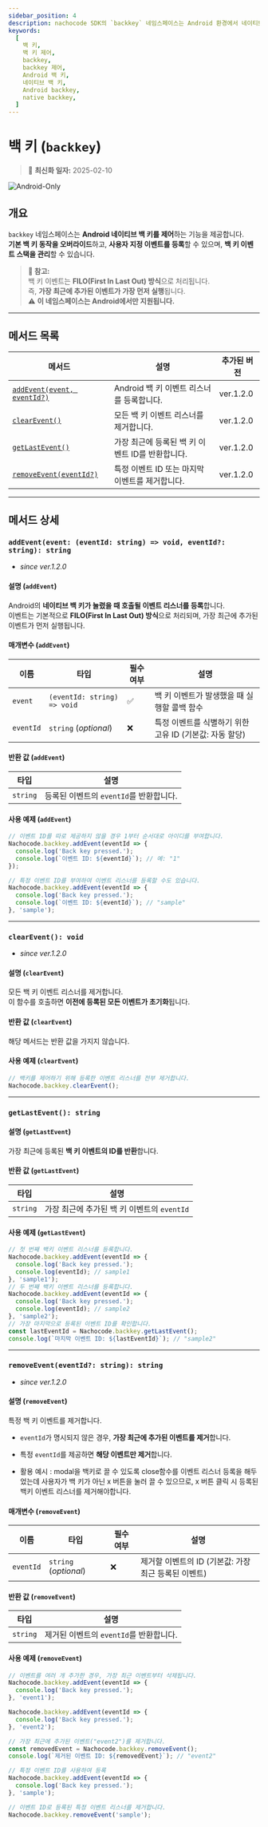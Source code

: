 ```yaml
---
sidebar_position: 4
description: nachocode SDK의 `backkey` 네임스페이스는 Android 환경에서 네이티브 백 키 이벤트를 사용자 정의하고 관리할 수 있는 기능을 제공합니다.
keywords:
  [
    백 키,
    백 키 제어,
    backkey,
    backkey 제어,
    Android 백 키,
    네이티브 백 키,
    Android backkey,
    native backkey,
  ]
---
```


# 백 키 (`backkey`)

> 🔔 **최신화 일자:** 2025-02-10

![Android-Only](https://img.shields.io/badge/Android_only-gray?logo=android)

## **개요**

`backkey` 네임스페이스는 **Android 네이티브 백 키를 제어**하는 기능을 제공합니다.  
**기본 백 키 동작을 오버라이드**하고, **사용자 지정 이벤트를 등록**할 수 있으며, **백 키 이벤트 스택을 관리**할 수 있습니다.

> **📢 참고:**  
> 백 키 이벤트는 **FILO(First In Last Out) 방식**으로 처리됩니다.  
> 즉, **가장 최근에 추가된 이벤트가 가장 먼저 실행**됩니다.  
> ⚠️ **이 네임스페이스는 Android에서만 지원됩니다.**

---

## **메서드 목록**

| 메서드                                                                                   | 설명                                             | 추가된 버전 |
| ---------------------------------------------------------------------------------------- | ------------------------------------------------ | ----------- |
| [`addEvent(event, eventId?)`](#addeventevent-eventid-string--void-eventid-string-string) | Android 백 키 이벤트 리스너를 등록합니다.        | ver.1.2.0   |
| [`clearEvent()`](#clearevent-void)                                                       | 모든 백 키 이벤트 리스너를 제거합니다.           | ver.1.2.0   |
| [`getLastEvent()`](#getlastevent-string)                                                 | 가장 최근에 등록된 백 키 이벤트 ID를 반환합니다. | ver.1.2.0   |
| [`removeEvent(eventId?)`](#removeeventeventid-string-string)                             | 특정 이벤트 ID 또는 마지막 이벤트를 제거합니다.  | ver.1.2.0   |

---

## 메서드 상세

### **`addEvent(event: (eventId: string) => void, eventId?: string): string`**

- _since ver.1.2.0_

#### 설명 (`addEvent`)

Android의 **네이티브 백 키가 눌렸을 때 호출될 이벤트 리스너를 등록**합니다.  
이벤트는 기본적으로 **FILO(First In Last Out) 방식**으로 처리되며, 가장 최근에 추가된 이벤트가 먼저 실행됩니다.

#### 매개변수 (`addEvent`)

| 이름      | 타입                        | 필수 여부 | 설명                                                    |
| --------- | --------------------------- | --------- | ------------------------------------------------------- |
| `event`   | `(eventId: string) => void` | ✅        | 백 키 이벤트가 발생했을 때 실행할 콜백 함수             |
| `eventId` | `string` (_optional_)       | ❌        | 특정 이벤트를 식별하기 위한 고유 ID (기본값: 자동 할당) |

#### 반환 값 (`addEvent`)

| 타입     | 설명                                    |
| -------- | --------------------------------------- |
| `string` | 등록된 이벤트의 `eventId`를 반환합니다. |

#### 사용 예제 (`addEvent`)

```javascript
// 이벤트 ID를 따로 제공하지 않을 경우 1부터 순서대로 아이디를 부여합니다.
Nachocode.backkey.addEvent(eventId => {
  console.log('Back key pressed.');
  console.log(`이벤트 ID: ${eventId}`); // 예: "1"
});
```

```javascript
// 특정 이벤트 ID를 부여하여 이벤트 리스너를 등록할 수도 있습니다.
Nachocode.backkey.addEvent(eventId => {
  console.log('Back key pressed.');
  console.log(`이벤트 ID: ${eventId}`); // "sample"
}, 'sample');
```

---

### **`clearEvent(): void`**

- _since ver.1.2.0_

#### 설명 (`clearEvent`)

모든 백 키 이벤트 리스너를 제거합니다.  
이 함수를 호출하면 **이전에 등록된 모든 이벤트가 초기화**됩니다.

#### 반환 값 (`clearEvent`)

해당 메서드는 반환 값을 가지지 않습니다.

#### 사용 예제 (`clearEvent`)

```javascript
// 백키를 제어하기 위해 등록한 이벤트 리스너를 전부 제거합니다.
Nachocode.backkey.clearEvent();
```

---

### **`getLastEvent(): string`**

#### 설명 (`getLastEvent`)

가장 최근에 등록된 **백 키 이벤트의 ID를 반환**합니다.

#### 반환 값 (`getLastEvent`)

| 타입     | 설명                                        |
| -------- | ------------------------------------------- |
| `string` | 가장 최근에 추가된 백 키 이벤트의 `eventId` |

#### 사용 예제 (`getLastEvent`)

```javascript
// 첫 번째 백키 이벤트 리스너를 등록합니다.
Nachocode.backkey.addEvent(eventId => {
  console.log('Back key pressed.');
  console.log(eventId); // sample1
}, 'sample1');
// 두 번째 백키 이벤트 리스너를 등록합니다.
Nachocode.backkey.addEvent(eventId => {
  console.log('Back key pressed.');
  console.log(eventId); // sample2
}, 'sample2');
// 가장 마지막으로 등록된 이벤트 ID를 확인합니다.
const lastEventId = Nachocode.backkey.getLastEvent();
console.log(`마지막 이벤트 ID: ${lastEventId}`); // "sample2"
```

---

### **`removeEvent(eventId?: string): string`**

- _since ver.1.2.0_

#### 설명 (`removeEvent`)

특정 백 키 이벤트를 제거합니다.

- `eventId`가 명시되지 않은 경우, **가장 최근에 추가된 이벤트를 제거**합니다.
- 특정 `eventId`를 제공하면 **해당 이벤트만 제거**합니다.

- 활용 예시 : modal을 백키로 끌 수 있도록 close함수를 이벤트 리스너 등록을 해두었는데 사용자가 백 키가 아닌 x 버튼을 눌러 끌 수 있으므로, x 버튼 클릭 시 등록된 백키 이벤트 리스너를 제거해야합니다.

#### 매개변수 (`removeEvent`)

| 이름      | 타입                  | 필수 여부 | 설명                                                 |
| --------- | --------------------- | --------- | ---------------------------------------------------- |
| `eventId` | `string` (_optional_) | ❌        | 제거할 이벤트의 ID (기본값: 가장 최근 등록된 이벤트) |

#### 반환 값 (`removeEvent`)

| 타입     | 설명                                    |
| -------- | --------------------------------------- |
| `string` | 제거된 이벤트의 `eventId`를 반환합니다. |

#### 사용 예제 (`removeEvent`)

```javascript
// 이벤트를 여러 개 추가한 경우, 가장 최근 이벤트부터 삭제됩니다.
Nachocode.backkey.addEvent(eventId => {
  console.log('Back key pressed.');
}, 'event1');

Nachocode.backkey.addEvent(eventId => {
  console.log('Back key pressed.');
}, 'event2');

// 가장 최근에 추가된 이벤트("event2")를 제거합니다.
const removedEvent = Nachocode.backkey.removeEvent();
console.log(`제거된 이벤트 ID: ${removedEvent}`); // "event2"
```

```javascript
// 특정 이벤트 ID를 사용하여 등록
Nachocode.backkey.addEvent(eventId => {
  console.log('Back key pressed.');
}, 'sample');

// 이벤트 ID로 등록된 특정 이벤트 리스너를 제거합니다.
Nachocode.backkey.removeEvent('sample');
```
